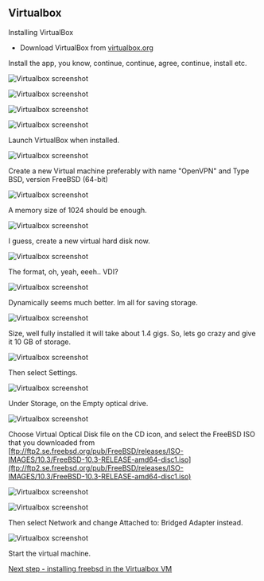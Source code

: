 Virtualbox
------------

Installing VirtualBox

* Download VirtualBox from [virtualbox.org](https://www.virtualbox.org/wiki/Downloads)

Install the app, you know, continue, continue, agree, continue, install etc.

![Virtualbox screenshot](images/virtualbox01.png?raw=true)

![Virtualbox screenshot](images/virtualbox02.png?raw=true)

![Virtualbox screenshot](images/virtualbox03.png?raw=true)

![Virtualbox screenshot](images/virtualbox04.png?raw=true)

Launch VirtualBox when installed.

![Virtualbox screenshot](images/virtualbox05.png?raw=true)

Create a new Virtual machine preferably with name "OpenVPN" and Type BSD, version FreeBSD (64-bit)

![Virtualbox screenshot](images/virtualbox06.png?raw=true)

A memory size of 1024 should be enough.

![Virtualbox screenshot](images/virtualbox07.png?raw=true)

I guess, create a new virtual hard disk now.

![Virtualbox screenshot](images/virtualbox08.png?raw=true)

The format, oh, yeah, eeeh.. VDI?

![Virtualbox screenshot](images/virtualbox09.png?raw=true)

Dynamically seems much better. Im all for saving storage.

![Virtualbox screenshot](images/virtualbox10.png?raw=true)

Size, well fully installed it will take about 1.4 gigs. So, lets go crazy and give it 10 GB of storage.

![Virtualbox screenshot](images/virtualbox11.png?raw=true)

Then select Settings.

![Virtualbox screenshot](images/virtualbox12.png?raw=true)

Under Storage, on the Empty optical drive.

![Virtualbox screenshot](images/virtualbox15.png?raw=true)

Choose Virtual Optical Disk file on the CD icon, and select the FreeBSD ISO that you downloaded from [ftp://ftp2.se.freebsd.org/pub/FreeBSD/releases/ISO-IMAGES/10.3/FreeBSD-10.3-RELEASE-amd64-disc1.iso](ftp://ftp2.se.freebsd.org/pub/FreeBSD/releases/ISO-IMAGES/10.3/FreeBSD-10.3-RELEASE-amd64-disc1.iso)

![Virtualbox screenshot](images/virtualbox16.png?raw=true)

![Virtualbox screenshot](images/virtualbox17.png?raw=true)

Then select Network and change Attached to: Bridged Adapter instead.

![Virtualbox screenshot](images/virtualbox18.png?raw=true)

Start the virtual machine.

[Next step - installing freebsd in the Virtualbox VM](install-freebsd.md)

